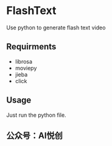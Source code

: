 # FlashText
Use python to generate flash text video

## Requirments

- librosa
- moviepy
- jieba
- click

## Usage

Just run the python file.

## 公众号：AI悦创
